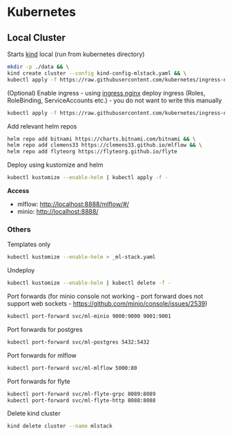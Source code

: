 # Kubernetes

## Local Cluster

Starts [kind](https://kind.sigs.k8s.io/) local (run from kubernetes directory)

```bash
mkdir -p ./data && \
kind create cluster --config kind-config-mlstack.yaml && \
kubectl apply -f https://raw.githubusercontent.com/kubernetes/ingress-nginx/main/deploy/static/provider/kind/deploy.yaml
```

(Optional) Enable ingress - using [ingress nginx](https://kind.sigs.k8s.io/docs/user/ingress/#ingress-nginx) deploy ingress (Roles, RoleBinding, ServiceAccounts etc.) - you do not want to write this manually

```bash
kubectl apply -f https://raw.githubusercontent.com/kubernetes/ingress-nginx/main/deploy/static/provider/kind/deploy.yaml
```

Add relevant helm repos

```bash
helm repo add bitnami https://charts.bitnami.com/bitnami && \
helm repo add clemens33 https://clemens33.github.io/mlflow && \
helm repo add flyteorg https://flyteorg.github.io/flyte
```

Deploy using kustomize and helm

```bash
kubectl kustomize --enable-helm | kubectl apply -f -
```

**Access**

* mlflow: <http://localhost:8888/mlflow/#/>
* minio: <http://localhost:8888/>

### Others

Templates only

```bash
kubectl kustomize --enable-helm > _ml-stack.yaml
```

Undeploy

```bash
kubectl kustomize --enable-helm | kubectl delete -f -
```

Port forwards (for minio console not working - port forward does not support web sockets - <https://github.com/minio/console/issues/2539>)

```bash
kubectl port-forward svc/ml-minio 9000:9000 9001:9001
```

Port forwards for postgres

```bash
kubectl port-forward svc/ml-postgres 5432:5432
```

Port forwards for mlflow

```bash
kubectl port-forward svc/ml-mlflow 5000:80
```

Port forwards for flyte

```bash
kubectl port-forward svc/ml-flyte-grpc 8089:8089
kubectl port-forward svc/ml-flyte-http 8088:8088
```

Delete kind cluster

```bash
kind delete cluster --name mlstack
```
